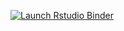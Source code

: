 
<!-- badges: start -->
[![Launch Rstudio Binder](http://mybinder.org/badge_logo.svg)](https://mybinder.org/v2/gh/thaos/Banyuls2022_TP_BC/main)
<!-- badges: end --> 
